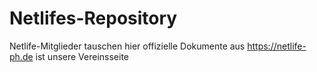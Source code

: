 # Netlifes-Repository
Netlife-Mitglieder tauschen hier offizielle Dokumente aus
https://netlife-ph.de  ist unsere Vereinsseite

